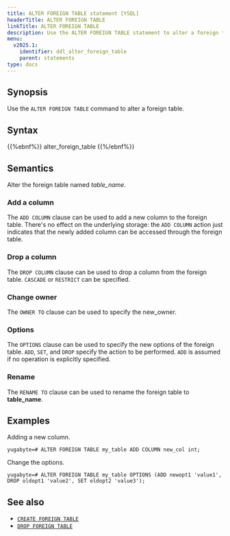 ```yaml
---
title: ALTER FOREIGN TABLE statement [YSQL]
headerTitle: ALTER FOREIGN TABLE
linkTitle: ALTER FOREIGN TABLE
description: Use the ALTER FOREIGN TABLE statement to alter a foreign table.
menu:
  v2025.1:
    identifier: ddl_alter_foreign_table
    parent: statements
type: docs
---
```


## Synopsis

Use the `ALTER FOREIGN TABLE` command to alter a foreign table.

## Syntax

{{%ebnf%}}
  alter_foreign_table
{{%/ebnf%}}

## Semantics

Alter the foreign table named *table_name*.

### Add a column

The `ADD COLUMN` clause can be used to add a new column to the foreign table. There's no effect on the underlying storage: the `ADD COLUMN` action just indicates that the newly added column can be accessed through the foreign table.

### Drop a column

The `DROP COLUMN` clause can be used to drop a column from the foreign table. `CASCADE` or `RESTRICT` can be specified.

### Change owner

The `OWNER TO` clause can be used to specify the new_owner.

### Options

The `OPTIONS` clause can be used to specify the new options of the foreign table. `ADD`, `SET`, and `DROP` specify the action to be performed. `ADD` is assumed if no operation is explicitly specified.

### Rename

The `RENAME TO` clause can be used to rename the foreign table to **table_name**.

## Examples

Adding a new column.

```plpgsql
yugabyte=# ALTER FOREIGN TABLE my_table ADD COLUMN new_col int;
```

Change the options.

```plpgsql
yugabyte=# ALTER FOREIGN TABLE my_table OPTIONS (ADD newopt1 'value1', DROP oldopt1 'value2', SET oldopt2 'value3');
```

## See also

- [`CREATE FOREIGN TABLE`](../ddl_create_foreign_table/)
- [`DROP FOREIGN TABLE`](../ddl_drop_foreign_table/)
